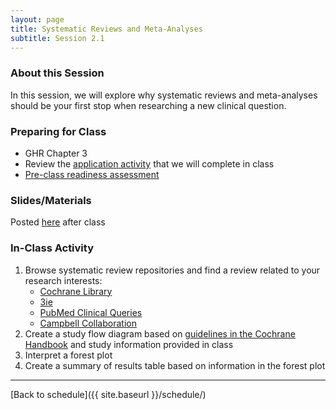 ```yaml
---
layout: page
title: Systematic Reviews and Meta-Analyses
subtitle: Session 2.1
---
```


### About this Session

In this session, we will explore why systematic reviews and meta-analyses should be your first stop when researching a new clinical question.

### Preparing for Class

* GHR Chapter 3
* Review the [application activity](https://drive.google.com/open?id=1VFOhVSzHFO7uFHaK1-uz2WaOgH17wvr7) that we will complete in class
* [Pre-class readiness assessment](https://docs.google.com/spreadsheets/d/1FkE2xrVPej8o07Kgd9mNEK0vovv8EzJfVoAjUOO_gy0/edit?usp=sharing)

### Slides/Materials

Posted [here](https://drive.google.com/drive/folders/0Bxn_jkXZ1lxuVklQakF4MjZGSDQ?usp=sharing) after class

### In-Class Activity

1. Browse systematic review repositories and find a review related to your research interests:
	* [Cochrane Library](http://www.cochranelibrary.com/)
	* [3ie](http://www.3ieimpact.org/en/evidence/systematic-reviews/)
	* [PubMed Clinical Queries](https://www.ncbi.nlm.nih.gov/pubmed/clinical)
	* [Campbell Collaboration](https://www.campbellcollaboration.org/)
2. Create a study flow diagram based on [guidelines in the Cochrane Handbook](http://handbook-5-1.cochrane.org/chapter_11/11_2_1_study_flow_diagram.htm) and study information provided in class
3. Interpret a forest plot
4. Create a summary of results table based on information in the forest plot

* * *

[Back to schedule]({{ site.baseurl }}/schedule/)